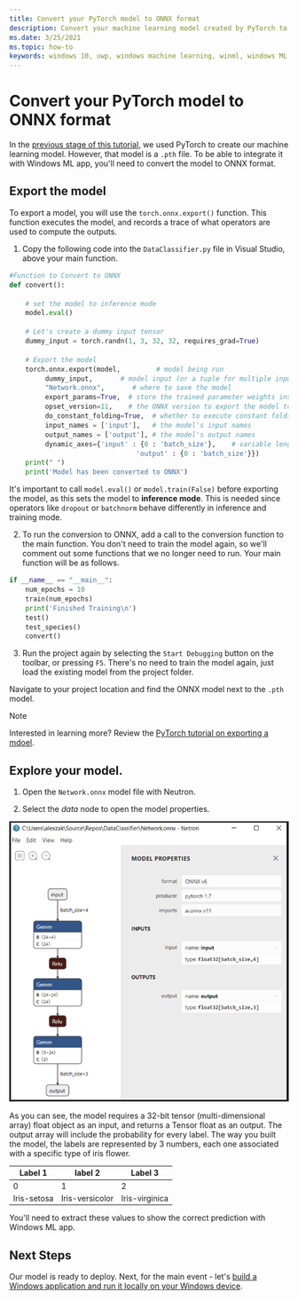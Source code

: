 ```yaml
---
title: Convert your PyTorch model to ONNX format
description: Convert your machine learning model created by PyTorch to the ONNX model format, to integrate with a Windows ML app
ms.date: 3/25/2021
ms.topic: how-to
keywords: windows 10, uwp, windows machine learning, winml, windows ML, tutorials, pytorch
---
```


# Convert your PyTorch model to ONNX format 

In the [previous stage of this tutorial](pytorch-analysis-train-model.md), we used PyTorch to create our machine learning model. However, that model is a `.pth` file. To be able to integrate it with Windows ML app, you'll need to convert the model to ONNX format. 

## Export the model

To export a model, you will use the `torch.onnx.export()` function. This function executes the model, and records a trace of what operators are used to compute the outputs.  

1. Copy the following code into the `DataClassifier.py` file in Visual Studio, above your main function.

```py
#Function to Convert to ONNX 
def convert(): 

    # set the model to inference mode 
    model.eval() 

    # Let's create a dummy input tensor  
    dummy_input = torch.randn(1, 3, 32, 32, requires_grad=True)  

    # Export the model   
    torch.onnx.export(model,         # model being run 
         dummy_input,       # model input (or a tuple for multiple inputs) 
         "Network.onnx",       # where to save the model  
         export_params=True,  # store the trained parameter weights inside the model file 
         opset_version=11,    # the ONNX version to export the model to 
         do_constant_folding=True,  # whether to execute constant folding for optimization 
         input_names = ['input'],   # the model's input names 
         output_names = ['output'], # the model's output names 
         dynamic_axes={'input' : {0 : 'batch_size'},    # variable length axes 
                                'output' : {0 : 'batch_size'}}) 
    print(" ") 
    print('Model has been converted to ONNX') 
```

It's important to call `model.eval()` or `model.train(False)` before exporting the model, as this sets the model to **inference mode**. This is needed since operators like `dropout` or `batchnorm` behave differently in inference and training mode. 

2. To run the conversion to ONNX, add a call to the conversion function to the main function. You don't need to train the model again, so we'll comment out some functions that we no longer need to run. Your main function will be as follows.

```py
if __name__ == "__main__": 
    num_epochs = 10 
    train(num_epochs) 
    print('Finished Training\n') 
    test() 
    test_species() 
    convert() 
```

3. Run the project again by selecting the `Start Debugging` button on the toolbar, or pressing `F5`. There's no need to train the model again, just load the existing model from the project folder.  

Navigate to your project location and find the ONNX model next to the `.pth` model. 

> [!NOTE]
> Interested in learning more? Review the [PyTorch tutorial on exporting a mdoel](https://pytorch.org/tutorials/advanced/super_resolution_with_onnxruntime.html). 

## Explore your model. 

1. Open the `Network.onnx` model file with Neutron. 

2. Select the *data* node to open the model properties. 

![ONNX model properties](../../images/tutorials/pytorch-analysis/onnx-properties.png)

As you can see, the model requires a 32-bit tensor (multi-dimensional array) float object as an input, and returns a Tensor float as an output. The output array will include the probability for every label. The way you built the model, the labels are represented by 3 numbers, each one associated with a specific type of iris flower.

| Label 1|label 2 |Label 3 |
| -- | -- | -- |
| 0 | 1 | 2 |
| Iris-setosa | Iris-versicolor | Iris-virginica |

You'll need to extract these values to show the correct prediction with Windows ML app.

## Next Steps

Our model is ready to deploy. Next, for the main event - let's [build a Windows application and run it locally on your Windows device](pytorch-analysis-deploy-model.md).

